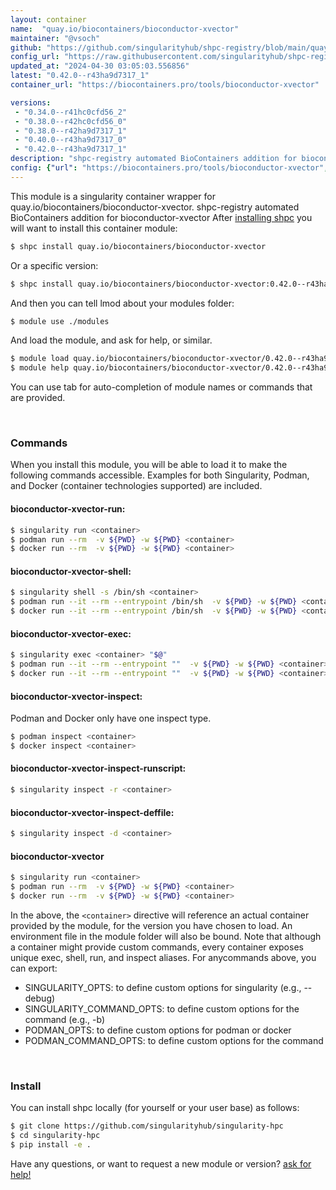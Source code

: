 ```yaml
---
layout: container
name:  "quay.io/biocontainers/bioconductor-xvector"
maintainer: "@vsoch"
github: "https://github.com/singularityhub/shpc-registry/blob/main/quay.io/biocontainers/bioconductor-xvector/container.yaml"
config_url: "https://raw.githubusercontent.com/singularityhub/shpc-registry/main/quay.io/biocontainers/bioconductor-xvector/container.yaml"
updated_at: "2024-04-30 03:05:03.556856"
latest: "0.42.0--r43ha9d7317_1"
container_url: "https://biocontainers.pro/tools/bioconductor-xvector"

versions:
 - "0.34.0--r41hc0cfd56_2"
 - "0.38.0--r42hc0cfd56_0"
 - "0.38.0--r42ha9d7317_1"
 - "0.40.0--r43ha9d7317_0"
 - "0.42.0--r43ha9d7317_1"
description: "shpc-registry automated BioContainers addition for bioconductor-xvector"
config: {"url": "https://biocontainers.pro/tools/bioconductor-xvector", "maintainer": "@vsoch", "description": "shpc-registry automated BioContainers addition for bioconductor-xvector", "latest": {"0.42.0--r43ha9d7317_1": "sha256:2f2b174d32e09f30522c18c7a56271f1abc4621b5c052e7e0570ffc4c1057bac"}, "tags": {"0.34.0--r41hc0cfd56_2": "sha256:0d5fa322944c3a1c44b9c19cb5c5f817666a438f3abc6c1c6d99671ec26ae39c", "0.38.0--r42hc0cfd56_0": "sha256:72131b05741c1ec091bc34e0d6d709f7315ae09b5c674b597d492cfa89ed3623", "0.38.0--r42ha9d7317_1": "sha256:ec58e9a9766ad375e50cd29687ff49c7adac9bf23e5cdd623c8366b24fb04fdc", "0.40.0--r43ha9d7317_0": "sha256:af59873c0d7855e6372204ee64ee4d7f84d1898370af12dccff6d6eb042b23b9", "0.42.0--r43ha9d7317_1": "sha256:2f2b174d32e09f30522c18c7a56271f1abc4621b5c052e7e0570ffc4c1057bac"}, "docker": "quay.io/biocontainers/bioconductor-xvector"}
---
```


This module is a singularity container wrapper for quay.io/biocontainers/bioconductor-xvector.
shpc-registry automated BioContainers addition for bioconductor-xvector
After [installing shpc](#install) you will want to install this container module:


```bash
$ shpc install quay.io/biocontainers/bioconductor-xvector
```

Or a specific version:

```bash
$ shpc install quay.io/biocontainers/bioconductor-xvector:0.42.0--r43ha9d7317_1
```

And then you can tell lmod about your modules folder:

```bash
$ module use ./modules
```

And load the module, and ask for help, or similar.

```bash
$ module load quay.io/biocontainers/bioconductor-xvector/0.42.0--r43ha9d7317_1
$ module help quay.io/biocontainers/bioconductor-xvector/0.42.0--r43ha9d7317_1
```

You can use tab for auto-completion of module names or commands that are provided.

<br>

### Commands

When you install this module, you will be able to load it to make the following commands accessible.
Examples for both Singularity, Podman, and Docker (container technologies supported) are included.

#### bioconductor-xvector-run:

```bash
$ singularity run <container>
$ podman run --rm  -v ${PWD} -w ${PWD} <container>
$ docker run --rm  -v ${PWD} -w ${PWD} <container>
```

#### bioconductor-xvector-shell:

```bash
$ singularity shell -s /bin/sh <container>
$ podman run --it --rm --entrypoint /bin/sh  -v ${PWD} -w ${PWD} <container>
$ docker run --it --rm --entrypoint /bin/sh  -v ${PWD} -w ${PWD} <container>
```

#### bioconductor-xvector-exec:

```bash
$ singularity exec <container> "$@"
$ podman run --it --rm --entrypoint ""  -v ${PWD} -w ${PWD} <container> "$@"
$ docker run --it --rm --entrypoint ""  -v ${PWD} -w ${PWD} <container> "$@"
```

#### bioconductor-xvector-inspect:

Podman and Docker only have one inspect type.

```bash
$ podman inspect <container>
$ docker inspect <container>
```

#### bioconductor-xvector-inspect-runscript:

```bash
$ singularity inspect -r <container>
```

#### bioconductor-xvector-inspect-deffile:

```bash
$ singularity inspect -d <container>
```



#### bioconductor-xvector

```bash
$ singularity run <container>
$ podman run --rm  -v ${PWD} -w ${PWD} <container>
$ docker run --rm  -v ${PWD} -w ${PWD} <container>
```


In the above, the `<container>` directive will reference an actual container provided
by the module, for the version you have chosen to load. An environment file in the
module folder will also be bound. Note that although a container
might provide custom commands, every container exposes unique exec, shell, run, and
inspect aliases. For anycommands above, you can export:

 - SINGULARITY_OPTS: to define custom options for singularity (e.g., --debug)
 - SINGULARITY_COMMAND_OPTS: to define custom options for the command (e.g., -b)
 - PODMAN_OPTS: to define custom options for podman or docker
 - PODMAN_COMMAND_OPTS: to define custom options for the command

<br>

### Install

You can install shpc locally (for yourself or your user base) as follows:

```bash
$ git clone https://github.com/singularityhub/singularity-hpc
$ cd singularity-hpc
$ pip install -e .
```

Have any questions, or want to request a new module or version? [ask for help!](https://github.com/singularityhub/singularity-hpc/issues)